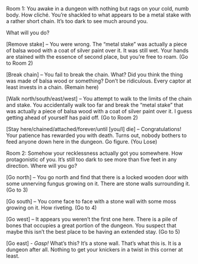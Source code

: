 Room 1: You awake in a dungeon with nothing but rags on your cold, numb body. How cliché. You’re shackled to what appears to be a metal stake with a rather short chain. It’s too dark to see much around you. 

What will you do?


[Remove stake] – You were wrong. The “metal stake” was actually a piece of balsa wood with a coat of silver paint over it. It was still wet. Your hands are stained with the essence of second place, but you’re free to roam.  (Go to Room 2)

[Break chain] – You fail to break the chain. What? Did you think the thing was made of balsa wood or something? Don’t be ridiculous. Every captor at least invests in a chain. (Remain here)

[Walk north/south/east/west] – You attempt to walk to the limits of the chain and stake. You accidentally walk too far and break the “metal stake” that was actually a piece of balsa wood with a coat of silver paint over it. I guess getting ahead of yourself has paid off. (Go to Room 2)

[Stay here/chained/attached/forever/until [you/I] die] – Congratulations! Your patience has rewarded you with death. Turns out, nobody bothers to feed anyone down here in the dungeon. Go figure. (You Lose)

Room 2: Somehow your recklessness actually got you somewhere. How protagonistic of you. It’s still too dark to see more than five feet in any direction. Where will you go?


[Go north] – You go north and find that there is a locked wooden door with some unnerving fungus growing on it. There are stone walls surrounding it. (Go to 3)

[Go south] – You come face to face with a stone wall with some moss growing on it. How riveting. (Go to 4)

[Go west] – It appears you weren’t the first one here. There is a pile of bones that occupies a great portion of the dungeon. You suspect that maybe this isn’t the best place to be having an extended stay. (Go to 5)

[Go east] - *Gasp!* What’s this? It’s a stone wall. That’s what this is. It is a dungeon after all. Nothing to get your knickers in a twist in this corner at least. 
